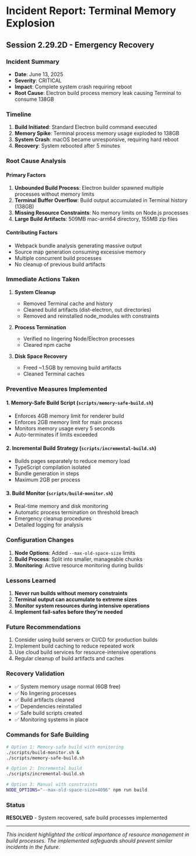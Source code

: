 # Incident Report: Terminal Memory Explosion
## Session 2.29.2D - Emergency Recovery

### Incident Summary
- **Date**: June 13, 2025
- **Severity**: CRITICAL
- **Impact**: Complete system crash requiring reboot
- **Root Cause**: Electron build process memory leak causing Terminal to consume 138GB

### Timeline
1. **Build Initiated**: Standard Electron build command executed
2. **Memory Spike**: Terminal process memory usage exploded to 138GB
3. **System Crash**: macOS became unresponsive, requiring hard reboot
4. **Recovery**: System rebooted after 5 minutes

### Root Cause Analysis

#### Primary Factors
1. **Unbounded Build Process**: Electron builder spawned multiple processes without memory limits
2. **Terminal Buffer Overflow**: Build output accumulated in Terminal history (138GB)
3. **Missing Resource Constraints**: No memory limits on Node.js processes
4. **Large Build Artifacts**: 509MB mac-arm64 directory, 155MB zip files

#### Contributing Factors
- Webpack bundle analysis generating massive output
- Source map generation consuming excessive memory
- Multiple concurrent build processes
- No cleanup of previous build artifacts

### Immediate Actions Taken
1. **System Cleanup**
   - Removed Terminal cache and history
   - Cleaned build artifacts (dist-electron, out directories)
   - Removed and reinstalled node_modules with constraints

2. **Process Termination**
   - Verified no lingering Node/Electron processes
   - Cleared npm cache

3. **Disk Space Recovery**
   - Freed ~1.5GB by removing build artifacts
   - Cleaned Terminal caches

### Preventive Measures Implemented

#### 1. Memory-Safe Build Script (`scripts/memory-safe-build.sh`)
- Enforces 4GB memory limit for renderer build
- Enforces 2GB memory limit for main process
- Monitors memory usage every 5 seconds
- Auto-terminates if limits exceeded

#### 2. Incremental Build Strategy (`scripts/incremental-build.sh`)
- Builds pages separately to reduce memory load
- TypeScript compilation isolated
- Bundle generation in steps
- Maximum 2GB per process

#### 3. Build Monitor (`scripts/build-monitor.sh`)
- Real-time memory and disk monitoring
- Automatic process termination on threshold breach
- Emergency cleanup procedures
- Detailed logging for analysis

### Configuration Changes
1. **Node Options**: Added `--max-old-space-size` limits
2. **Build Process**: Split into smaller, manageable chunks
3. **Monitoring**: Active resource monitoring during builds

### Lessons Learned
1. **Never run builds without memory constraints**
2. **Terminal output can accumulate to extreme sizes**
3. **Monitor system resources during intensive operations**
4. **Implement fail-safes before they're needed**

### Future Recommendations
1. Consider using build servers or CI/CD for production builds
2. Implement build caching to reduce repeated work
3. Use cloud build services for resource-intensive operations
4. Regular cleanup of build artifacts and caches

### Recovery Validation
- ✅ System memory usage normal (6GB free)
- ✅ No lingering processes
- ✅ Build artifacts cleaned
- ✅ Dependencies reinstalled
- ✅ Safe build scripts created
- ✅ Monitoring systems in place

### Commands for Safe Building
```bash
# Option 1: Memory-safe build with monitoring
./scripts/build-monitor.sh &
./scripts/memory-safe-build.sh

# Option 2: Incremental build
./scripts/incremental-build.sh

# Option 3: Manual with constraints
NODE_OPTIONS="--max-old-space-size=4096" npm run build
```

### Status
**RESOLVED** - System recovered, safe build processes implemented

---
*This incident highlighted the critical importance of resource management in build processes. The implemented safeguards should prevent similar incidents in the future.*